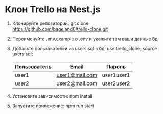 # Клон Trello на Nest.js

1. Клонируйте репозиторий: git clone https://github.com/bageland0/trello-clone.git
1. Переименуйте .env.example в .env и укажите там ваши данные бд
3. Добавьте пользователей из users.sql в бд: 
    use trello_clone;
    source users.sql;

    | Пользователь | Email | Пароль |
    |-------|----------------|------------|
    | user1 | user1@mail.com | user1user1 |
    | user2 | user2@mail.com | user2user2 |
3. Установите зависимости: npm install
4. Запустите приложение: npm run start
